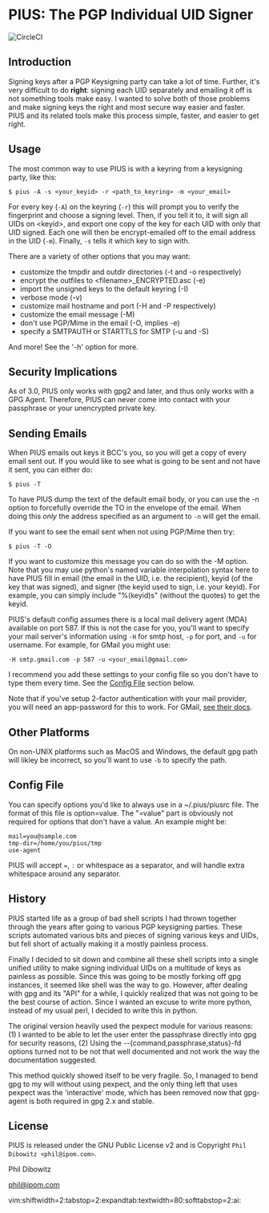 # PIUS: The PGP Individual UID Signer

![CircleCI](https://circleci.com/gh/jaymzh/pius.svg?style=svg)

## Introduction

Signing keys after a PGP Keysigning party can take a lot of time. Further,
it's very difficult to do **right**: signing each UID separately and emailing it
off is not something tools make easy. I wanted to solve both of those problems
and make signing keys the right and most secure way easier and faster. PIUS and
its related tools make this process simple, faster, and easier to get right.

## Usage

The most common way to use PIUS is with a keyring from a keysigning party, like
this:

```
$ pius -A -s <your_keyid> -r <path_to_keyring> -m <your_email>
```

For every key (`-A`) on the keyring (`-r`) this will prompt you to verify the
fingerprint and choose a signing level. Then, if you tell it to, it will sign
all UIDs on &lt;keyid&gt;, and export one copy of the key for each UID with
only that UID signed. Each one will then be encrypt-emailed off to the email
address in the UID (`-m`). Finally, `-s` tells it which key to sign with.

There are a variety of other options that you may want:
* customize the tmpdir and outdir directories (-t and -o respectively)
* encrypt the outfiles to &lt;filename&gt;_ENCRYPTED.asc (-e)
* import the unsigned keys to the default keyring (-I)
* verbose mode (-v)
* customize mail hostname and port (-H and -P respectively)
* customize the email message (-M)
* don't use PGP/Mime in the email (-O, implies -e)
* specify a SMTPAUTH or STARTTLS for SMTP (-u and -S)

And more! See the '-h' option for more.


## Security Implications

As of 3.0, PIUS only works with gpg2 and later, and thus only works
with a GPG Agent. Therefore, PIUS can never come into contact with your
passphrase or your unencrypted private key.


## Sending Emails

When PIUS emails out keys it BCC's you, so you will get a copy of every email
sent out. If you would like to see what is going to be sent and not have it
sent, you can either do:

```
$ pius -T
```

To have PIUS dump the text of the default email body, or you can use the -n
option to forcefully override the TO in the envelope of the email. When doing
this *only* the address specified as an argument to `-n` will get the email.

If you want to see the email sent when not using PGP/Mime then try:

```
$ pius -T -O
```

If you want to customize this message you can do so with the -M option. Note
that you may use python's named variable interpolation syntax here to have PIUS
fill in email (the email in the UID, i.e. the recipient), keyid (of the key that
was signed), and signer (the keyid used to sign, i.e. your keyid). For example,
you can simply include "%(keyid)s" (without the quotes) to get the keyid.

PIUS's default config assumes there is a local mail delivery agent (MDA)
available on port 587. If this is not the case for you, you'll want to specify
your mail server's information using `-H` for smtp host, `-p` for port, and `-u`
for username. For example, for GMail you might use:

```
-H smtp.gmail.com -p 587 -u <your_email@gmail.com>
```

I recommend you add these settings to your config file so you don't have to type
them every time. See the [Config File](#config-file) section below.

Note that if you've setup 2-factor authentication with your mail provider, you
will need an app-password for this to work. For GMail, [see their
docs](https://support.google.com/accounts/answer/185833?hl=en).


## Other Platforms

On non-UNIX platforms such as MacOS and Windows, the default gpg path will
likley be incorrect, so you'll want to use `-b` to specify the path.


## Config File

You can specify options you'd like to always use in a ~/.pius/piusrc file. The
format of this file is option=value. The "=value" part is obviously not required
for options that don't have a value. An example might be:

```
mail=you@sample.com
tmp-dir=/home/you/pius/tmp
use-agent
```

PIUS will accept `=`, `:` or whitespace as a separator, and will handle
extra whitespace around any separator.


## History

PIUS started life as a group of bad shell scripts I had thrown together through
the years after going to various PGP keysigning parties. These scripts
automated various bits and pieces of signing various keys and UIDs, but fell
short of actually making it a mostly painless process.

Finally I decided to sit down and combine all these shell scripts into a single
unified utility to make signing individual UIDs on a multitude of keys as
painless as possible. Since this was going to be mostly forking off gpg
instances, it seemed like shell was the way to go. However, after dealing with
gpg and its "API" for a while, I quickly realized that was not going to be the
best course of action. Since I wanted an excuse to write more python, instead
of my usual perl, I decided to write this in python.

The original version heavily used the pexpect module for various reasons: (1) I
wanted to be able to let the user enter the passphrase directly into gpg for
security reasons, (2) Using the --{command,passphrase,status}-fd options turned
not to be not that well documented and not work the way the documentation
suggested.

This method quickly showed itself to be very fragile. So, I managed to bend gpg
to my will without using pexpect, and the only thing left that uses pexpect was
the 'interactive' mode, which has been removed now that gpg-agent is both
required in gpg 2.x and stable.


## License

PIUS is released under the GNU Public License v2 and is Copyright `Phil Dibowitz
<phil@ipom.com>`.


Phil Dibowitz

phil@ipom.com

vim:shiftwidth=2:tabstop=2:expandtab:textwidth=80:softtabstop=2:ai:
